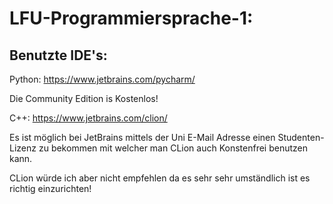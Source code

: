 LFU-Programmiersprache-1:
===

Benutzte IDE's:
---

Python: https://www.jetbrains.com/pycharm/

Die Community Edition is Kostenlos!

C++: https://www.jetbrains.com/clion/

Es ist möglich bei JetBrains mittels der Uni E-Mail Adresse einen Studenten-Lizenz zu bekommen 
mit welcher man CLion auch Konstenfrei benutzen kann.

CLion würde ich aber nicht empfehlen da es sehr sehr umständlich ist es richtig einzurichten!
